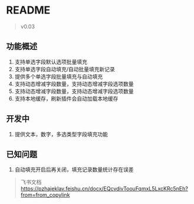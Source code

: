# README

> v0.03

## 功能概述

1. 支持单选字段默认选项批量填充
2. 支持单选字段自动填充/自动批量填充新记录
3. 提供多个单选字段批量填充与自动填充
4. 支持动态增减字段数量，支持动态增减字段选项数量
5. 支持动态增减字段数量，支持动态增减字段选项数量
6. 支持本地缓存，刷新插件会自动加载本地缓存

## 开发中

1. 提供文本，数字，多选类型字段填充功能

## 已知问题

1. 自动填充开启后再关闭，填充记录数量统计存在误差

> 飞书文档 <https://pzhajeklav.feishu.cn/docx/EQcvdivToouFqmxL5LxcKRc5nEh?from=from_copylink>
